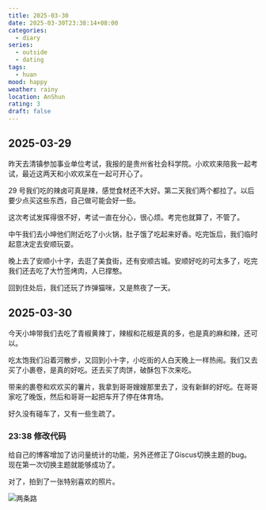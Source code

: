 ```yaml
---
title: 2025-03-30
date: 2025-03-30T23:38:14+08:00
categories:
  - diary
series:
  - outside
  - dating
tags:
  - huan
mood: happy
weather: rainy
location: AnShun
rating: 3
draft: false
---
```

## 2025-03-29

昨天去清镇参加事业单位考试，我报的是贵州省社会科学院。小欢欢来陪我一起考试，最近这两天和小欢欢呆在一起可开心了。

29 号我们吃的辣卤可真是辣，感觉食材还不大好。第二天我们两个都拉了。以后要少点买这些东西，自己做可能会好一些。

这次考试发挥得很不好，考试一直在分心，很心烦。考完也就算了，不管了。

中午我们去小坤他们附近吃了小火锅，肚子饿了吃起来好香。吃完饭后，我们临时起意决定去安顺玩耍。

晚上去了安顺小十字，去逛了美食街，还有安顺古城。安顺好吃的可太多了，吃完我们还去吃了大竹签烤肉，人已撑憨。

回到住处后，我们还玩了炸弹猫咪，又是熬夜了一天。

## 2025-03-30

今天小坤带我们去吃了青椒黄辣丁，辣椒和花椒是真的多，也是真的麻和辣，还可以。

吃太饱我们沿着河散步，又回到小十字，小吃街的人白天晚上一样热闹。我们又去买了小裹卷，是真的好吃。还去买了肉饼，破酥包下次来吃。

带来的裹卷和欢欢买的薯片，我拿到哥哥嫂嫂那里去了，没有新鲜的好吃。在哥哥家吃了晚饭，然后和哥哥一起把车开了停在体育场。

好久没有碰车了，又有一些生疏了。

### 23:38 修改代码

给自己的博客增加了访问量统计的功能，另外还修正了Giscus切换主题的bug。现在第一次切换主题就能够成功了。

对了，拍到了一张特别喜欢的照片。


![两条路](../../../../../static/images/diary/two-ways.png)
